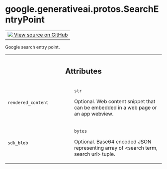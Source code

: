 
# google.generativeai.protos.SearchEntryPoint

<!-- Insert buttons and diff -->

<table class="tfo-notebook-buttons tfo-api nocontent">
<td>
  <a target="_blank" href="https://github.com/googleapis/google-cloud-python/tree/main/packages/google-ai-generativelanguage/google/ai/generativelanguage_v1beta/types/generative_service.py#L1005-L1024">
    <img src="https://www.tensorflow.org/images/GitHub-Mark-32px.png" />
    View source on GitHub
  </a>
</td>
</table>



Google search entry point.

<!-- Placeholder for "Used in" -->




<!-- Tabular view -->
 <table class="responsive fixed orange">
<colgroup><col width="214px"><col></colgroup>
<tr><th colspan="2"><h2 class="add-link">Attributes</h2></th></tr>

<tr>
<td>

`rendered_content`<a id="rendered_content"></a>

</td>
<td>

`str`

Optional. Web content snippet that can be
embedded in a web page or an app webview.

</td>
</tr><tr>
<td>

`sdk_blob`<a id="sdk_blob"></a>

</td>
<td>

`bytes`

Optional. Base64 encoded JSON representing
array of <search term, search url> tuple.

</td>
</tr>
</table>




